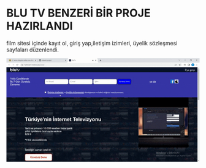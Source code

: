 <h1>BLU TV BENZERİ BİR PROJE HAZIRLANDI</h1>

<p>film sitesi içinde kayıt ol, giriş yap,iletişim izimleri, üyelik sözleşmesi sayfaları düzenlendi.</p>

![](images/ekran.gif)


